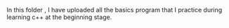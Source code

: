 In this folder , I have uploaded all the basics program that I practice during learning c++ at the beginning stage.
